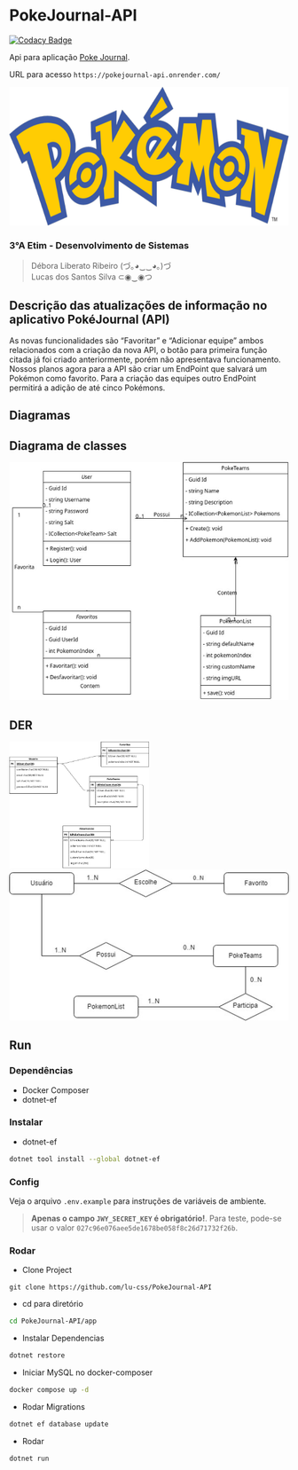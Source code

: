 # PokeJournal-API

[![Codacy Badge](https://app.codacy.com/project/badge/Grade/8e16eaa996374115900d7f0bb5ce40c3)](https://app.codacy.com/gh/lu-css/PokeJournal-API/dashboard?utm_source=gh&utm_medium=referral&utm_content=&utm_campaign=Badge_grade)

Api para aplicação [Poke Journal](https://github.com/lu-css/Pokejournal/).

URL para acesso `https://pokejournal-api.onrender.com/`

<div align="center">
<img src="img/Pokemon.png" height="250px">
</div>

### 3°A Etim - Desenvolvimento de Sistemas
> Débora Liberato Ribeiro (づ｡◕‿‿◕｡)づ<br>
> Lucas dos Santos Silva ⊂◉‿◉つ

## Descrição das atualizações de informação no aplicativo PokéJournal (API)

As novas funcionalidades são “Favoritar” e “Adicionar equipe” ambos relacionados com a criação da nova API, o botão para primeira função citada já foi criado anteriormente, porém não apresentava funcionamento. Nossos planos agora para a API são criar um EndPoint que salvará um Pokémon como favorito. Para a criação das equipes outro EndPoint  permitirá a adição de até cinco Pokémons.

## Diagramas

## Diagrama de classes

<img src="img/classDiagram.jpg" alt="class diagram" />

## DER

<img src="img/api-der.png" alt="der" width="50%" />

<img src="img/der-certo.jpg" alt="der" />

## Run

### Dependências

- Docker Composer
- dotnet-ef

### Instalar

- dotnet-ef

```sh
dotnet tool install --global dotnet-ef
```

### Config

Veja o arquivo `.env.example` para instruções de variáveis de ambiente.

> **Apenas o campo `JWY_SECRET_KEY` é obrigatório!**. Para teste, pode-se usar o valor `027c96e076aee5de1678be058f8c26d71732f26b`.

### Rodar

- Clone Project
```
git clone https://github.com/lu-css/PokeJournal-API
```

- cd para diretório

```sh
cd PokeJournal-API/app
```

- Instalar Dependencias

```sh
dotnet restore
```

- Iniciar MySQL no docker-composer

```sh
docker compose up -d
```

- Rodar Migrations

```sh
dotnet ef database update
```

- Rodar
```sh
dotnet run
```
